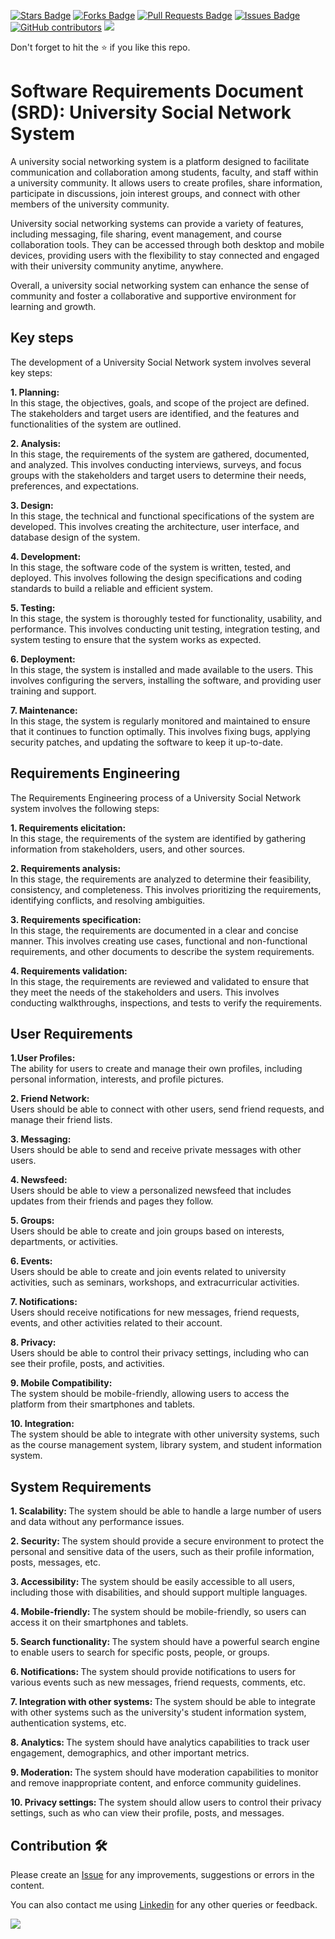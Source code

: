 <a href="https://github.com/drshahizan/software-engineering/stargazers"><img src="https://img.shields.io/github/stars/drshahizan/software-engineering" alt="Stars Badge"/></a>
<a href="https://github.com/drshahizan/software-engineering/network/members"><img src="https://img.shields.io/github/forks/drshahizan/software-engineering" alt="Forks Badge"/></a>
<a href="https://github.com/drshahizan/software-engineering/pulls"><img src="https://img.shields.io/github/issues-pr/drshahizan/software-engineering" alt="Pull Requests Badge"/></a>
<a href="https://github.com/drshahizan/software-engineering"><img src="https://img.shields.io/github/issues/drshahizan/software-engineering" alt="Issues Badge"/></a>
<a href="https://github.com/drshahizan/software-engineering/graphs/contributors"><img alt="GitHub contributors" src="https://img.shields.io/github/contributors/drshahizan/software-engineering?color=2b9348"></a>
![](https://visitor-badge.glitch.me/badge?page_id=drshahizan/software-engineering)

Don't forget to hit the :star: if you like this repo.

# Software Requirements Document (SRD): University Social Network System
A university social networking system is a platform designed to facilitate communication and collaboration among students, faculty, and staff within a university community. It allows users to create profiles, share information, participate in discussions, join interest groups, and connect with other members of the university community.

University social networking systems can provide a variety of features, including messaging, file sharing, event management, and course collaboration tools. They can be accessed through both desktop and mobile devices, providing users with the flexibility to stay connected and engaged with their university community anytime, anywhere.

Overall, a university social networking system can enhance the sense of community and foster a collaborative and supportive environment for learning and growth.

## Key steps
The development of a University Social Network system involves several key steps:

<b>1. Planning: </b>
<br>
In this stage, the objectives, goals, and scope of the project are defined. The stakeholders and target users are identified, and the features and functionalities of the system are outlined.

<b>2. Analysis: </b>
<br>
In this stage, the requirements of the system are gathered, documented, and analyzed. This involves conducting interviews, surveys, and focus groups with the stakeholders and target users to determine their needs, preferences, and expectations.

<b>3. Design: </b>
<br>
In this stage, the technical and functional specifications of the system are developed. This involves creating the architecture, user interface, and database design of the system.

<b>4. Development: </b>
<br>
In this stage, the software code of the system is written, tested, and deployed. This involves following the design specifications and coding standards to build a reliable and efficient system.

<b>5. Testing:</b>
<br>
In this stage, the system is thoroughly tested for functionality, usability, and performance. This involves conducting unit testing, integration testing, and system testing to ensure that the system works as expected.

<b>6. Deployment: </b>
<br>
In this stage, the system is installed and made available to the users. This involves configuring the servers, installing the software, and providing user training and support.

<b>7. Maintenance: </b>
<br>
In this stage, the system is regularly monitored and maintained to ensure that it continues to function optimally. This involves fixing bugs, applying security patches, and updating the software to keep it up-to-date.

## Requirements Engineering
The Requirements Engineering process of a University Social Network system involves the following steps:

<b>1. Requirements elicitation: </b>
<br>
In this stage, the requirements of the system are identified by gathering information from stakeholders, users, and other sources.

<b>2. Requirements analysis: </b>
<br>
In this stage, the requirements are analyzed to determine their feasibility, consistency, and completeness. This involves prioritizing the requirements, identifying conflicts, and resolving ambiguities.

<b>3. Requirements specification: </b>
<br>
In this stage, the requirements are documented in a clear and concise manner. This involves creating use cases, functional and non-functional requirements, and other documents to describe the system requirements.

<b>4. Requirements validation: </b>
<br>
In this stage, the requirements are reviewed and validated to ensure that they meet the needs of the stakeholders and users. This involves conducting walkthroughs, inspections, and tests to verify the requirements.

## User Requirements
<b>1.User Profiles: </b>
<br>
The ability for users to create and manage their own profiles, including personal information, interests, and profile pictures.

<b>2. Friend Network: </b>
<br>Users should be able to connect with other users, send friend requests, and manage their friend lists.

<b>3. Messaging: </b><br>Users should be able to send and receive private messages with other users.

<b>4. Newsfeed: </b><br>Users should be able to view a personalized newsfeed that includes updates from their friends and pages they follow.

<b>5. Groups: </b><br>Users should be able to create and join groups based on interests, departments, or activities.

<b>6. Events: </b><br>Users should be able to create and join events related to university activities, such as seminars, workshops, and extracurricular activities.

<b>7. Notifications: </b><br>Users should receive notifications for new messages, friend requests, events, and other activities related to their account.

<b>8. Privacy: </b><br>Users should be able to control their privacy settings, including who can see their profile, posts, and activities.

<b>9. Mobile Compatibility: </b><br>The system should be mobile-friendly, allowing users to access the platform from their smartphones and tablets.

<b>10. Integration: </b><br>The system should be able to integrate with other university systems, such as the course management system, library system, and student information system.

## System Requirements
<b>1. Scalability: </b>The system should be able to handle a large number of users and data without any performance issues.

<b>2. Security: </b>The system should provide a secure environment to protect the personal and sensitive data of the users, such as their profile information, posts, messages, etc.

<b>3. Accessibility: </b>The system should be easily accessible to all users, including those with disabilities, and should support multiple languages.

<b>4. Mobile-friendly: </b>The system should be mobile-friendly, so users can access it on their smartphones and tablets.

<b>5. Search functionality: </b>The system should have a powerful search engine to enable users to search for specific posts, people, or groups.

<b>6. Notifications: </b>The system should provide notifications to users for various events such as new messages, friend requests, comments, etc.

<b>7. Integration with other systems: </b>The system should be able to integrate with other systems such as the university's student information system, authentication systems, etc.

<b>8. Analytics: </b>The system should have analytics capabilities to track user engagement, demographics, and other important metrics.

<b>9. Moderation: </b>The system should have moderation capabilities to monitor and remove inappropriate content, and enforce community guidelines.

<b>10. Privacy settings: </b>The system should allow users to control their privacy settings, such as who can view their profile, posts, and messages.

## Contribution 🛠️
Please create an [Issue](https://github.com/drshahizan/software-engineering/issues) for any improvements, suggestions or errors in the content.

You can also contact me using [Linkedin](https://www.linkedin.com/in/drshahizan/) for any other queries or feedback.

![](https://visitor-badge.glitch.me/badge?page_id=drshahizan)



